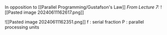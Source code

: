 In opposition to [[Parallel Programming/Gustafson's Law]]
*From Lecture 7:*
![[Pasted image 20240611162617.png]]

![[Pasted image 20240611162351.png]]
f : serial fraction
P : parallel processing units
